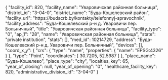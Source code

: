 {
    "facility_id": 820,
    "facility_name": "Уваровичская районная больница",
    "district_id": "3-04-0",
    "district_name": "Буда-Кошелевский район",
    "facility_url": "https:\/\/budacrb.by\/kontakty\/telefonnyj-spravochnik",
    "facility_address": "Буда-Кошелевский р-н д. Уваровичи пер. Больничный",
    "title": "Уваровичская районная больница",
    "facility_type": "0",
    "ap_1": "28",
    "name": "Уваровичская районная больница",
    "state": "private institution",
    "stats": [],
    "med_id": 10214729,
    "address": "Буда-Кошелевский р-н д. Уваровичи пер. Больничный",
    "devices": [],
    "coord_x_y": {
        "crs": {
            "type": "name",
            "properties": {
                "name": "EPSG:4326"
            }
        },
        "type": "Point",
        "coordinates": [
            30.7205,
            52.5987
        ]
    },
    "place_name": "Буда-Кошелево",
    "place_type": "city",
    "localties_key": 65,
    "year_of_closing": null,
    "year_of_opening": "0",
    "healthcare_facility_key": 820,
    "administrative_division_id": "3-04-0"
}